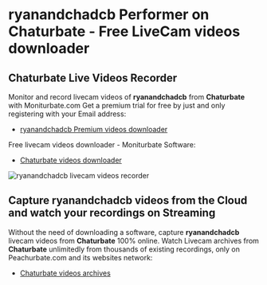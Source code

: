 # ryanandchadcb Performer on Chaturbate - Free LiveCam videos downloader

## Chaturbate Live Videos Recorder

Monitor and record livecam videos of **ryanandchadcb** from **Chaturbate** with Moniturbate.com
Get a premium trial for free by just and only registering with your Email address:
* [ryanandchadcb Premium videos downloader](https://moniturbate.com/request-demo-licence-key.html)

Free livecam videos downloader - Moniturbate Software:
* [Chaturbate videos downloader](https://moniturbate.com/moniturbate-download-software.html)

![ryanandchadcb livecam videos recorder](https://peachurnet.com/templates/moniturbate-software.png)


## Capture ryanandchadcb videos from the Cloud and watch your recordings on Streaming

Without the need of downloading a software, capture **ryanandchadcb** livecam videos from **Chaturbate** 100% online.
Watch Livecam archives from **Chaturbate** unlimitedly from thousands of existing recordings, only on Peachurbate.com and its websites network:
* [Chaturbate videos archives](https://peachurnet.com/)